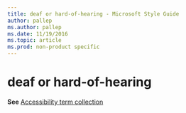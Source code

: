 ```yaml
---
title: deaf or hard-of-hearing - Microsoft Style Guide
author: pallep
ms.author: pallep
ms.date: 11/19/2016
ms.topic: article
ms.prod: non-product specific
---
```


# deaf or hard-of-hearing

**See** [Accessibility term collection](/style-guide/a-z-word-list-term-collections/term-collections/accessibility-terms)
